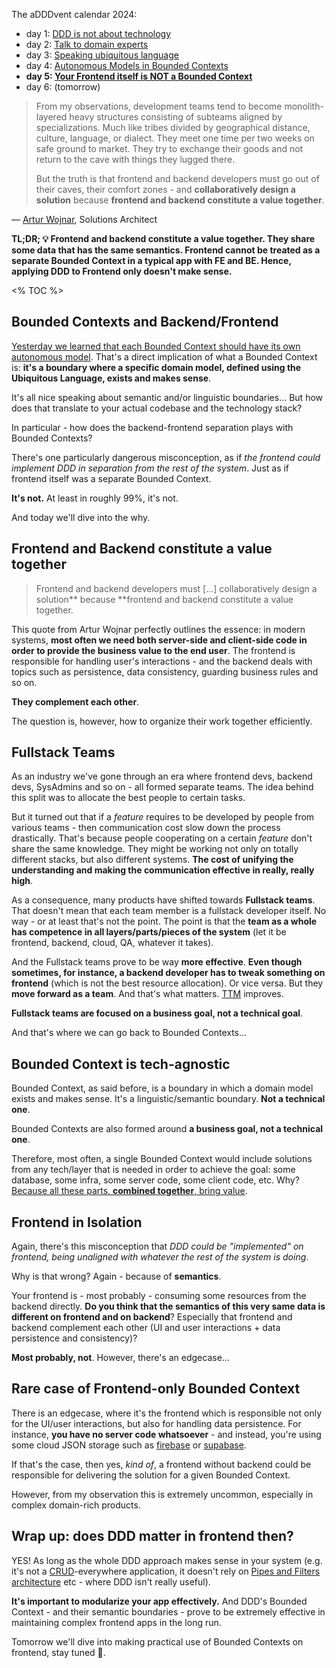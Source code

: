 The aDDDvent calendar 2024:
- day 1: [DDD is not about technology](/ddd-is-not-about-technology)
- day 2: [Talk to domain experts](/ddd-talk-to-domain-experts)
- day 3: [Speaking ubiquitous language](/ddd-speaking-ubiquitous-language)
- day 4: [Autonomous Models in Bounded Contexts](/ddd-autonomous-models-in-bounded-contexts)
- **day 5: [Your Frontend itself is NOT a Bounded Context](/ddd-your-frontend-is-not-a-bounded-context)**
- day 6: (tomorrow)

> From my observations, development teams tend to become monolith-layered heavy structures consisting of subteams aligned by specializations. Much like tribes divided by geographical distance, culture, language, or dialect. They meet one time per two weeks on safe ground to market. They try to exchange their goods and not return to the cave with things they lugged there.
> 
> But the truth is that frontend and backend developers must go out of their caves, their comfort zones - and **collaboratively design a solution** because **frontend and backend constitute a value together**.

― [Artur Wojnar](https://www.linkedin.com/in/artur-wojnar-a19349a6), Solutions Architect

**TL;DR; 💡 Frontend and backend constitute a value together. They share some data that has the same semantics. Frontend cannot be treated as a separate Bounded Context in a typical app with FE and BE. Hence, applying DDD to Frontend only doesn't make sense.**

<% TOC %>

## Bounded Contexts and Backend/Frontend

[Yesterday we learned that each Bounded Context should have its own autonomous model](/ddd-autonomous-models-in-bounded-contexts). That's a direct implication of what a Bounded Context is: **it's a boundary where a specific domain model, defined using the Ubiquitous Language, exists and makes sense**.

It's all nice speaking about semantic and/or linguistic boundaries... But how does that translate to your actual codebase and the technology stack?

In particular - how does the backend-frontend separation plays with Bounded Contexts?

There's one particularly dangerous misconception, as if *the frontend could implement DDD in separation from the rest of the system*. Just as if frontend itself was a separate Bounded Context.

**It's not.** At least in roughly 99%, it's not.

And today we'll dive into the why.

## Frontend and Backend constitute a value together

> Frontend and backend developers must [...] collaboratively design a solution** because **frontend and backend constitute a value together.

This quote from Artur Wojnar perfectly outlines the essence: in modern systems, **most often we need both server-side and client-side code in order to provide the business value to the end user**. The frontend is responsible for handling user's interactions - and the backend deals with topics such as persistence, data consistency, guarding business rules and so on.

**They complement each other**.

The question is, however, how to organize their work together efficiently.

## Fullstack Teams

As an industry we've gone through an era where frontend devs, backend devs, SysAdmins and so on - all formed separate teams. The idea behind this split was to allocate the best people to certain tasks.

But it turned out that if a _feature_ requires to be developed by people from various teams - then communication cost slow down the process drastically. That's because people cooperating on a certain *feature* don't share the same knowledge. They might be working not only on totally different stacks, but also different systems. **The cost of unifying the understanding and making the communication effective in really, really high**.

As a consequence, many products have shifted towards **Fullstack teams**. That doesn't mean that each team member is a fullstack developer itself. No way - or at least that's not the point. The point is that the **team as a whole has competence in all layers/parts/pieces of the system** (let it be frontend, backend, cloud, QA, whatever it takes).

And the Fullstack teams prove to be way **more effective**. **Even though sometimes, for instance, a backend developer has to tweak something on frontend** (which is not the best resource allocation). Or vice versa. But they **move forward as a team**. And that's what matters. [TTM](https://en.wikipedia.org/wiki/Time_to_market) improves.

**Fullstack teams are focused on a business goal, not a technical goal**.

And that's where we can go back to Bounded Contexts...

## Bounded Context is tech-agnostic

Bounded Context, as said before, is a boundary in which a domain model exists and makes sense. It's a linguistic/semantic boundary. **Not a technical one**.

Bounded Contexts are also formed around **a business goal, not a technical one**.

Therefore, most often, a single Bounded Context would include solutions from any tech/layer that is needed in order to achieve the goal: some database, some infra, some server code, some client code, etc. Why? [Because all these parts, **combined together**, bring value](https://en.wikipedia.org/wiki/Captain_Planet_and_the_Planeteers).

## Frontend in Isolation

Again, there's this misconception that *DDD could be "implemented" on frontend, being unaligned with whatever the rest of the system is doing*.

Why is that wrong? Again - because of **semantics**.

Your frontend is - most probably - consuming some resources from the backend directly. **Do you think that the semantics of this very same data is different on frontend and on backend**? Especially that frontend and backend complement each other (UI and user interactions + data persistence and consistency)?

**Most probably, not**. However, there's an edgecase...

## Rare case of Frontend-only Bounded Context

There is an edgecase, where it's the frontend which is responsible not only for the UI/user interactions, but also for handling data persistence. For instance, **you have no server code whatsoever** - and instead, you're using some cloud JSON storage such as [firebase](https://firebase.google.com/) or [supabase](https://supabase.com/).

If that's the case, then yes, *kind of*, a frontend without backend could be responsible for delivering the solution for a given Bounded Context.

However, from my observation this is extremely uncommon, especially in complex domain-rich products.

## Wrap up: does DDD matter in frontend then?

YES! As long as the whole DDD approach makes sense in your system (e.g. it's not a [CRUD](https://en.wikipedia.org/wiki/Create,_read,_update_and_delete)-everywhere application, it doesn't rely on [Pipes and Filters architecture](https://learn.microsoft.com/en-us/azure/architecture/patterns/pipes-and-filters) etc - where DDD isn't really useful).

**It's important to modularize your app effectively.** And DDD's Bounded Context - and their semantic boundaries - prove to be extremely effective in maintaining complex frontend apps in the long run.

Tomorrow we'll dive into making practical use of Bounded Contexts on frontend, stay tuned 🎅.
